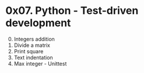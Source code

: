 # 0x07. Python - Test-driven development
0. Integers addition
1. Divide a matrix
3. Print square
4. Text indentation
5. Max integer - Unittest
